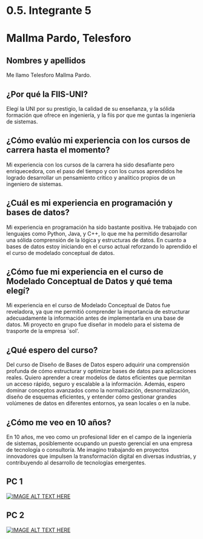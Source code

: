 # 0.5. Integrante 5

# Mallma Pardo, Telesforo
## Nombres y apellidos
Me llamo Telesforo Mallma Pardo.
## ¿Por qué la FIIS-UNI?
Elegí la UNI por su prestigio, la calidad de su enseñanza, y la sólida formación que ofrece en ingeniería, y la fiis por que me guntas la ingenieria de sistemas.
## ¿Cómo evalúo mi experiencia con los cursos de carrera hasta el momento?
Mi experiencia con los cursos de la carrera ha sido desafiante pero enriquecedora, con el paso del tiempo y con los cursos aprendidos he logrado desarrollar un pensamiento critico y analitico propios de un ingeniero de sistemas.
## ¿Cuál es mi experiencia en programación y bases de datos?
Mi experiencia en programación ha sido bastante positiva. He trabajado con lenguajes como Python, Java, y C++, lo que me ha permitido desarrollar una sólida comprensión de la lógica y estructuras de datos. En cuanto a bases de datos estoy iniciando en el curso actual reforzando lo aprendido el el curso de modelado conceptual de datos.
## ¿Cómo fue mi experiencia en el curso de Modelado Conceptual de Datos y qué tema elegí?
Mi experiencia en el curso de Modelado Conceptual de Datos fue reveladora, ya que me permitió comprender la importancia de estructurar adecuadamente la información antes de implementarla en una base de datos. Mi proyecto en grupo fue diseñar in modelo para el sistema de trasporte de la empresa ´sol'.
## ¿Qué espero del curso?
Del curso de Diseño de Bases de Datos espero adquirir una comprensión profunda de cómo estructurar y optimizar bases de datos para aplicaciones reales. Quiero aprender a crear modelos de datos eficientes que permitan un acceso rápido, seguro y escalable a la información. Además, espero dominar conceptos avanzados como la normalización, desnormalización, diseño de esquemas eficientes, y entender cómo gestionar grandes volúmenes de datos en diferentes entornos, ya sean locales o en la nube.
## ¿Cómo me veo en 10 años?
En 10 años, me veo como un profesional líder en el campo de la ingeniería de sistemas, posiblemente ocupando un puesto gerencial en una empresa de tecnología o consultoría. Me imagino trabajando en proyectos innovadores que impulsen la transformación digital en diversas industrias, y contribuyendo al desarrollo de tecnologías emergentes.
## PC 1
[![IMAGE ALT TEXT HERE](http://img.youtube.com/vi/ZgBOkuZ6g6M/0.jpg)](http://www.youtube.com/watch?v=ZgBOkuZ6g6M)
## PC 2
[![IMAGE ALT TEXT HERE](http://img.youtube.com/watch?v=__-_9SWdfyM/0.jpg)](http://www.youtube.com/watch?v=__-_9SWdfyM)
